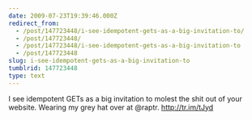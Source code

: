 ```yaml
---
date: 2009-07-23T19:39:46.000Z
redirect_from:
  - /post/147723448/i-see-idempotent-gets-as-a-big-invitation-to/
  - /post/147723448/
  - /post/147723448/i-see-idempotent-gets-as-a-big-invitation-to
  - /post/147723448
slug: i-see-idempotent-gets-as-a-big-invitation-to
tumblrid: 147723448
type: text
---
```

<p>I see idempotent GETs as a big invitation to molest the shit out of your website. Wearing my grey hat over at @raptr. <a href="http://tr.im/tJyd">http://tr.im/tJyd</a></p>
